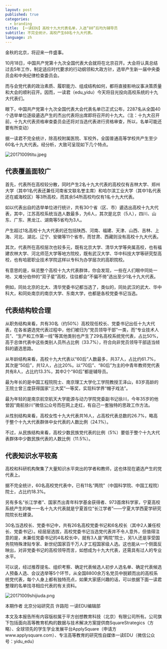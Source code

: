 ```yaml
---
layout: post
published: true
categories:
  - branding
title: 【一读EDU】高校十九大代表名单，入选“80”后均为辅导员
subtitle: 不完全统计，高校产生60名十九大代表。
language: zh
---
```

金秋的北京，将迎来一件盛事。

10月18日，中国共产党第十九次全国代表大会就将在北京召开。大会将认真总结过去5年工作，制定适应时代要求的行动纲领和大政方针，选举产生新一届中央委员会和中央纪律检查委员会。

而与会党代表的政治素质、履职能力、组成结构如何，都将直接影响议事决策质量和大会的顺利召开。因而，一读君（edu_yidu）今天将目光投向高校系统的十九大代表们。

眼下，中国共产党第十九次全国代表大会代表名单已正式公布，2287名从全国40个选举单位逐级遴选产生的杰出代表将出席即将召开的十九大。（注：十九大召开前，十九大代表资格审查委员会还将对当选代表进行资格审查，所以，名单可能还要有所变动）

据一读君不完全统计，除高校附属医院、军校外，全国普通高等学校共产生至少60名十九大代表。经分析，大致可呈现如下几个特点。

![20171009titu.jpeg]({{site.baseurl}}/image/20171009titu.jpeg)


## 代表覆盖面较广

首先，代表所在高校较分散，同时产生2名十九大代表的高校仅有吉林大学、郑州大学（其中1名代表还兼任河南省文联名誉主席）和哈尔滨工业大学（其中1名代表还在威海校区）等3所高校，而其余54所高校均仅有1名十九大代表。

如以代表出自的选举单位进行统计，共有30个省（区、市）遴选出高校十九大代表，其中，江苏高校系统当选人数最多，为6人，其次是北京（5人），四川、山东、广东、黑龙江、湖南等5省均为3人。

产生超过1名高校十九大代表的还包括陕西、河南、福建、天津、山西、吉林、上海、河北、湖北、辽宁、安徽等11个省市，而甘肃、西藏则没有高校十九大代表。

其次，代表所在高校层次也较多元，既有北京大学、清华大学等央属高校，也有福建农林大学、河北师范大学等地方院校，既有武汉大学、华中科技大学等研究型高校，也有哈密职业技术学院这样以专科为办学层次的高职院校。


有意思的是，纵览整个高校十九大代表群体，你会发现，一些在人们眼中同处一地、又难分伯仲的“双子星”高校，往往都会“不偏不倚”选出至少1名十九大代表。

例如，同处北京的北大、清华党委书记都当选了，类似的，同处武汉的武大、华中科大，和同处南京的南京大学、东南大学，也都是各校党委书记当选。

## 代表结构较合理

从职务结构来看，共有30名（约50%）高校现任校长、党委书记出任十九大代表，在各省遴选党代表过程中，他们被归为“党员领导干部”一类，而“专业技术人员”、“生产和工作第一线”等其他类别也产生了29名高校系统党代表，占比50%，高于总体代表中这些类别人员所占比例（33.7%），符合向非党员领导干部适当倾斜的遴选思路。

从年龄结构来看，高校十九大代表以“60后”人数最多，共37人，占比约61.7%，其次是“50后”，共12人，占比20%。以“70后”、“80后”为主的中青年教师党代表共有8人，占比约13.3%，其中2个“80后”都是辅导员。

最为年长的是中国工程院院士、南京理工大学化工学院教授王泽山，83岁高龄的王院士曾三度获得国家“三大奖”一等奖，实现科学界“帽子戏法”。

最为年轻的是南京航空航天大学能源与动力学院党委副书记徐川，今年35岁的他曾因“南航徐川”微信公众号而在网上走红，有自己一套独特的思政工作方法。

从性别结构来看，高校女性十九大代表共16人，占高校代表总数的26.7%，略高于整个十九大代表群体中女代表的人数比例（24.1%）。

不过，从民族结构来看，高校少数民族党代表的比例（5%）要低于整个十九大代表群体中少数民族代表的人数比例（11.5%）。

## 代表知识水平较高

高校和科研机构聚集了大量知识水平突出的学者和教师，这也体现在遴选产生的党代表上。

据不完全统计，60名高校党代表中，已有11名“两院”（中国科学院、中国工程院）院士，占比约18.3%。

另有多名“长江学者”、国家杰出青年科学基金获得者、973首席科学家，宁夏高校系统产生的唯一一名十九大代表就是宁夏首位“长江学者”——宁夏大学西夏学研究院院长杜建录。

30名当选校长、党委书记中，共有26名高校党委书记和6名校长（其中2人兼任校长、党委书记）。经层层选拔，高校党委书记当选党代表并不令人意外，但值得注意的是，未兼任党委书记的4名校长中，就有3人是“两院”院士，另1人还是享受国务院特殊津贴专家、新世纪国家百千万人才工程国家级人选。这也能从一个侧面反映出，对非党委书记的高校领导而言，如想成为十九大代表，还需具有过人的专业水平。

可以说，经过推荐提名、组织考察、确定代表候选人初步人选名单、确定代表候选人预备人选、会议选举等5个环节，从全国8800余万名党员中脱颖而出的高校系统党代表，每个人身上都有独特亮点，如果大家感兴趣的话，可以依据下面一读君整理的名单找寻相应代表的有关资料。

![20171009shijiuda.png]({{site.baseurl}}/image/20171009shijiuda.png)



本期作者
北京分站研究员 许路阳
一读EDU编辑部

本文及本报告所有内容版权属于平方创想教育科技（北京）有限公司所有。公司旗下包括面向高等教育机构的数据与技术解决方案提供商SquareStrategics（方略）、全球领先的学生学业发展平台ApplySquare（申请方www.applysquare.com）、专注高等教育的研究性自媒体一读EDU（微信公众号：yidu_edu）
